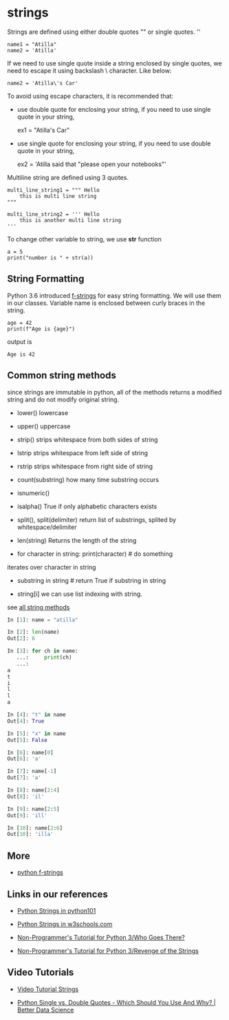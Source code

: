 # strings


Strings are defined using either double quotes "" or single quotes. ''


    name1 = "Atilla"
    name2 = 'Atilla'


If we need to use single quote inside a string enclosed by single quotes, we need to escape it using backslash \ character.
Like below:

    name2 = 'Atilla\'s Car'

To avoid using escape characters, it is recommended that:

- use double quote for enclosing your string, if you need to use single quote in your string, 

    ex1 = "Atilla's Car"

- use single quote for enclosing your string, if you need to use double quote in your string, 

    ex2 = 'Atilla said that "please open your notebooks"'




Multiline string are defined using 3 quotes.

    multi_line_string1 = """ Hello
        this is multi line string
    """

    multi_line_string2 = ''' Hello
        this is another multi line string
    '''

To change other variable to string, we use **str** function


    a = 5
    print("number is " + str(a))


## String Formatting

Python 3.6 introduced [f-strings](https://docs.python.org/3/reference/lexical_analysis.html#f-strings) for easy string formatting.
We will use them in our classes.
Variable name is enclosed between curly braces in the string.


    age = 42
    print(f"Age is {age}")


output is

    Age is 42





## Common string methods

since strings are immutable in python, all of the methods returns a modified string and do not modify original string.

- lower()  lowercase
- upper()  uppercase
- strip()  strips whitespace from both sides of string
- lstrip  strips whitespace from left side of string
- rstrip  strips whitespace from right side of string

- count(substring) how many time substring occurs
- isnumeric()
- isalpha() True if only alphabetic characters exists
- split(), split(delimiter)   return list of substrings, splited by whitespace/delimiter


- len(string)
    Returns the length of the string
- for character in string:
    print(character)  # do something

iterates over character in string

- substring in string  # return True if substring in string

- string[i] we can use list indexing with string.


see [all string methods](https://docs.python.org/3/library/stdtypes.html#string-methods)



```python
In [1]: name = "atilla"

In [2]: len(name)
Out[2]: 6

In [3]: for ch in name:
   ...:     print(ch)
   ...:
a
t
i
l
l
a

In [4]: "t" in name
Out[4]: True

In [5]: "x" in name
Out[5]: False

In [6]: name[0]
Out[6]: 'a'

In [7]: name[-1]
Out[7]: 'a'

In [8]: name[2:4]
Out[8]: 'il'

In [9]: name[2:5]
Out[9]: 'ill'

In [10]: name[2:6]
Out[10]: 'illa'
```



## More

- [python f-strings](https://realpython.com/python-f-strings/)





## Links in our references


- [Python Strings in python101](https://python101.pythonlibrary.org/chapter2_strings.html)

- [Python Strings in w3schools.com](https://www.w3schools.com/python/python_strings.asp)

- [Non-Programmer's Tutorial for Python 3/Who Goes There?](https://en.wikibooks.org/wiki/Non-Programmer%27s_Tutorial_for_Python_3/Who_Goes_There%3F)

- [Non-Programmer's Tutorial for Python 3/Revenge of the Strings](https://en.wikibooks.org/wiki/Non-Programmer%27s_Tutorial_for_Python_3/Revenge_of_the_Strings)

## Video Tutorials

- [Video Tutorial Strings](https://www.youtube.com/watch?v=UsCQXe1OHZk)

- [Python Single vs. Double Quotes - Which Should You Use And Why? | Better Data Science](https://www.youtube.com/watch?v=yR384WW0kOg&t=3s)
